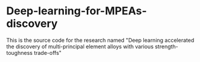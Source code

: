 # Deep-learning-for-MPEAs-discovery
This is the source code for the research named "Deep learning accelerated the discovery of multi-principal element alloys with various strength-toughness trade-offs"
